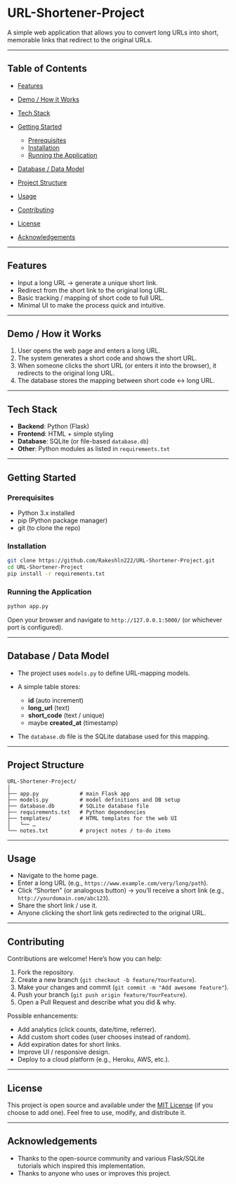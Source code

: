 
# URL-Shortener-Project

A simple web application that allows you to convert long URLs into short, memorable links that redirect to the original URLs.

---

## Table of Contents

* [Features](#features)
* [Demo / How it Works](#demo--how-it-works)
* [Tech Stack](#tech-stack)
* [Getting Started](#getting-started)

  * [Prerequisites](#prerequisites)
  * [Installation](#installation)
  * [Running the Application](#running-the-application)
* [Database / Data Model](#database-data-model)
* [Project Structure](#project-structure)
* [Usage](#usage)
* [Contributing](#contributing)
* [License](#license)
* [Acknowledgements](#acknowledgements)

---

## Features

* Input a long URL → generate a unique short link.
* Redirect from the short link to the original long URL.
* Basic tracking / mapping of short code to full URL.
* Minimal UI to make the process quick and intuitive.

---

## Demo / How it Works

1. User opens the web page and enters a long URL.
2. The system generates a short code and shows the short URL.
3. When someone clicks the short URL (or enters it into the browser), it redirects to the original long URL.
4. The database stores the mapping between short code ↔ long URL.

---

## Tech Stack

* **Backend**: Python (Flask)
* **Frontend**: HTML + simple styling
* **Database**: SQLite (or file-based `database.db`)
* **Other**: Python modules as listed in `requirements.txt`

---

## Getting Started

### Prerequisites

* Python 3.x installed
* pip (Python package manager)
* git (to clone the repo)

### Installation

```bash
git clone https://github.com/Rakeshln222/URL-Shortener-Project.git
cd URL-Shortener-Project
pip install -r requirements.txt
```

### Running the Application

```bash
python app.py
```

Open your browser and navigate to `http://127.0.0.1:5000/` (or whichever port is configured).

---

## Database / Data Model

* The project uses `models.py` to define URL-mapping models.
* A simple table stores:

  * **id** (auto increment)
  * **long_url** (text)
  * **short_code** (text / unique)
  * maybe **created_at** (timestamp)
* The `database.db` file is the SQLite database used for this mapping.

---

## Project Structure

```
URL-Shortener-Project/
│
├── app.py             # main Flask app
├── models.py          # model definitions and DB setup
├── database.db        # SQLite database file
├── requirements.txt   # Python dependencies
├── templates/         # HTML templates for the web UI
│   └── …  
└── notes.txt          # project notes / to-do items
```

---

## Usage

* Navigate to the home page.
* Enter a long URL (e.g., `https://www.example.com/very/long/path`).
* Click “Shorten” (or analogous button) → you’ll receive a short link (e.g., `http://yourdomain.com/abc123`).
* Share the short link / use it.
* Anyone clicking the short link gets redirected to the original URL.

---

## Contributing

Contributions are welcome! Here’s how you can help:

1. Fork the repository.
2. Create a new branch (`git checkout -b feature/YourFeature`).
3. Make your changes and commit (`git commit -m "Add awesome feature"`).
4. Push your branch (`git push origin feature/YourFeature`).
5. Open a Pull Request and describe what you did & why.

Possible enhancements:

* Add analytics (click counts, date/time, referrer).
* Add custom short codes (user chooses instead of random).
* Add expiration dates for short links.
* Improve UI / responsive design.
* Deploy to a cloud platform (e.g., Heroku, AWS, etc.).

---

## License

This project is open source and available under the [MIT License](LICENSE) (if you choose to add one).
Feel free to use, modify, and distribute it.

---

## Acknowledgements

* Thanks to the open-source community and various Flask/SQLite tutorials which inspired this implementation.
* Thanks to anyone who uses or improves this project.


